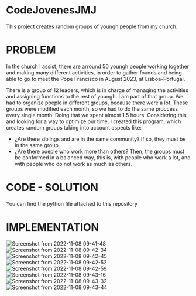 # CodeJovenesJMJ
This project creates random groups of youngh people from my church.  

# PROBLEM
In the church I assist, there are arround 50 youngh people working together and making many different activities, in order to gather founds and being able to go to meet the Pope Francisco in August 2023, at Lisboa-Portugal.

There is a group of 12 leaders, which is in charge of managing the activities and assigning functions to the rest of youngh. I am part of that group. We had to organize poeple in different groups, because there were a lot. These groups were modified each month, so we had to do the same proccess every single month. Doing that we spent almost 1.5 hours. Considering this, and looking for a way to optimize our time, I created this program, which creates random groups taking into account aspects like:

- ¿Are there siblings and are in the same community? If so, they must be in the same group.
- ¿Are there poeple who work more than others? Then, the groups must be conformed in a balanced way, this is, with people who work a lot, and with people who do not work as much as others.

# CODE - SOLUTION
You can find the python file attached to this repository


# IMPLEMENTATION

![Screenshot from 2022-11-08 09-41-48](https://user-images.githubusercontent.com/117246749/200594819-f51ea6a2-4621-48c1-b437-3f89c33abd65.png)
![Screenshot from 2022-11-08 09-42-34](https://user-images.githubusercontent.com/117246749/200594667-5f862397-eca9-47ba-be17-bb262a035da1.png)
![Screenshot from 2022-11-08 09-42-45](https://user-images.githubusercontent.com/117246749/200594675-e867f0f6-c218-42bd-bd8e-b53b06e3de0a.png)
![Screenshot from 2022-11-08 09-42-52](https://user-images.githubusercontent.com/117246749/200594684-069000d3-7cf6-4b33-9e0b-d05072f8453e.png)
![Screenshot from 2022-11-08 09-42-59](https://user-images.githubusercontent.com/117246749/200594689-660dfc58-fa6f-4be4-b244-c1420f52c79d.png)
![Screenshot from 2022-11-08 09-43-16](https://user-images.githubusercontent.com/117246749/200595090-e03c544a-c82a-49d2-ae0e-30226dfaf69e.png)
![Screenshot from 2022-11-08 09-43-32](https://user-images.githubusercontent.com/117246749/200595107-6a792fdd-2f9a-42bb-a9fe-2f28c8fe84c7.png)
![Screenshot from 2022-11-08 09-43-44](https://user-images.githubusercontent.com/117246749/200595119-c96ba6ce-c9be-4bb5-a7f7-dcdf261f23f9.png)
